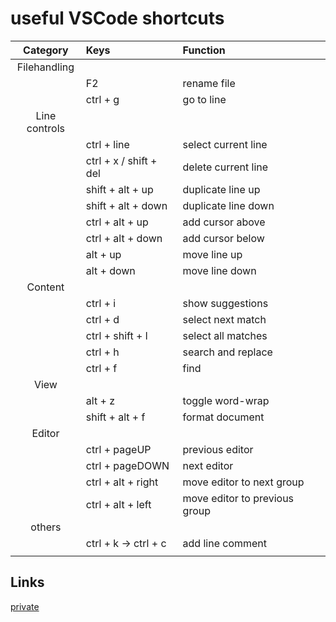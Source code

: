 # useful VSCode shortcuts

| Category      | Keys                      | Function                      |
| :-----------: | :------------------------ | :---------------------------- |
| Filehandling  |                           |                               |
|               | F2                        | rename file                   |
|               | ctrl + g                  | go to line                    |
| Line controls |                           |                               |
|               | ctrl + line               | select current line           |
|               | ctrl + x / shift + del    | delete current line           |
|               | shift + alt + up          | duplicate line up             |
|               | shift + alt + down        | duplicate line down           |
|               | ctrl + alt + up           | add cursor above              |
|               | ctrl + alt + down         | add cursor below              |
|               | alt + up                  | move line up                  |
|               | alt + down                | move line down                |
| Content       |                           |                               |
|               | ctrl + i                  | show suggestions              |
|               | ctrl + d                  | select next match             |
|               | ctrl + shift + l          | select all matches            |
|               | ctrl + h                  | search and replace            |
|               | ctrl + f                  | find                          |
| View          |                           |                               |
|               | alt + z                   | toggle word-wrap              |
|               | shift + alt + f           | format document               |
| Editor        |                           |                               |
|               | ctrl + pageUP             | previous editor               |
|               | ctrl + pageDOWN           | next editor                   |
|               | ctrl + alt + right        | move editor to next group     |
|               | ctrl + alt + left         | move editor to previous group |
| others        |                           |                               |
|               | ctrl + k -> ctrl + c      | add line comment              |
|               |                           |                               |

## Links

[private](https://github.com/chraebsli/templates/sonstige/VSCode-shortcuts.md)
